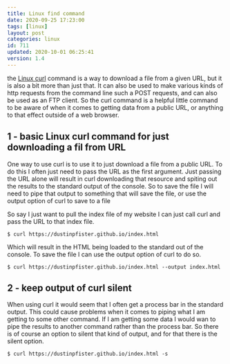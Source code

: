 ```yaml
---
title: Linux find command
date: 2020-09-25 17:23:00
tags: [linux]
layout: post
categories: linux
id: 711
updated: 2020-10-01 06:25:41
version: 1.4
---
```


the [Linux curl](https://www.mit.edu/afs.new/sipb/user/ssen/src/curl-7.11.1/docs/curl.html) command is a way to download a file from a given URL, but it is also a bit more than just that. It can also be used to make various kinds of http requests from the command line such a POST requests, and can also be used as an FTP client. So the curl command is a helpful little command to be aware of when it comes to getting data from a public URL, or anything to that effect outside of a web browser.

<!-- more -->


## 1 - basic Linux curl command for just downloading a fil from URL

One way to use curl is to use it to just download a file from a public URL. To do this I often just need to pass the URL as the first argument. Just passing the URL alone will result in curl downloading that resource and spiting out the results to the standard output of the console. So to save the file I will need to pipe that output to something that will save the file, or use the output option of curl to save to a file

So say I just want to pull the index file of my website I can just call curl and pass the URL to that index file.

```
$ curl https://dustinpfister.github.io/index.html
```

Which will result in the HTML being loaded to the standard out of the console. To save the file I can use the output option of curl to do so.

```
$ curl https://dustinpfister.github.io/index.html --output index.html
```

## 2 - keep output of curl silent

When using curl it would seem that I often get a process bar in the standard output. This could cause problems when it comes to piping what I am getting to some other command. If I am getting some data I would wan to pipe the results to another command rather than the process bar. So there is of course an option to silent that kind of output, and for that there is the silent option.

```
$ curl https://dustinpfister.github.io/index.html -s
```